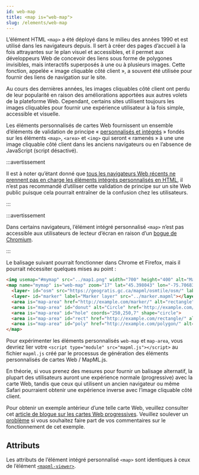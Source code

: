 ```yaml
---
id: web-map
title: <map is="web-map">
slug: /elements/web-map
---
```


L’élément HTML `<map>` a été déployé dans le milieu des années 1990 et est utilisé dans les navigateurs depuis. Il sert à créer des pages d’accueil à la fois attrayantes sur le plan visuel et accessibles, et il permet aux développeurs Web de concevoir des liens sous forme de polygones invisibles, mais interactifs superposés à une ou à plusieurs images. Cette fonction, appelée « image cliquable côté client », a souvent été utilisée pour fournir des liens de navigation sur le site.

Au cours des dernières années, les images cliquables côté client ont perdu de leur popularité en raison des améliorations apportées aux autres volets de la plateforme Web. Cependant, certains sites utilisent toujours les images cliquables pour fournir une expérience utilisateur à la fois simple, accessible et visuelle.

Les éléments personnalisés de cartes Web fournissent un ensemble d’éléments de validation de principe « [personnalisés et intégrés](https://developer.mozilla.org/en-US/docs/Web/Web_Components/Using_custom_elements) » fondés sur les éléments `<map>`, `<area>` et `<img>` qui seront « ramenés » à une une image cliquable côté client dans les anciens navigateurs ou en l’absence de JavaScript (script désactivé).

:::avertissement

Il est à noter qu’étant donné que [tous les navigateurs Web récents ne prennent pas en charge les éléments intégrés personnalisés en HTML](https://caniuse.com/mdn-api_customelementregistry_builtin), il n’est pas recommandé d’utiliser cette validation de principe sur un site Web public puisque cela pourrait entraîner de la confusion chez les utilisateurs.

:::

:::avertissement

Dans certains navigateurs, l’élément intégré personnalisé `<map>` n’est pas accessible aux utilisateurs de lecteur d’écran en raison d’un [bogue de Chromium](https://bugs.chromium.org/p/chromium/issues/detail?id=1208405).

:::

Le balisage suivant pourrait fonctionner dans Chrome et Firefox, mais il pourrait nécessiter quelques mises au point :

```html
<img usemap="#mymap" src="../map1.png" width="700" height="400" alt="Map area">
<map name="mymap" is="web-map" zoom="17" lat="45.398043" lon="-75.70683" controls>
  <layer- id="osm" src="https://geogratis.gc.ca/mapml/osmtile/osm/" label="Open Street Map" checked></layer->
  <layer- id="marker" label="Marker layer" src="../marker.mapml"></layer->
  <area is="map-area" href="http://example.com/marker/" alt="rectangle" coords="255,145,275,190" shape="rect">
  <area is="map-area" id="donut" alt="Circle" href='http://example.com/circle/' coords="250,250,25" shape="circle">
  <area is="map-area" id="hole" coords="250,250,7" shape="circle">
  <area is="map-area" id="rect" href="http://example.com/rectangle/" alt="Rectangle" coords="345,290,415,320" shape="rect">
  <area is="map-area" id="poly" href="http://example.com/polygon/" alt="Polygon" coords="392,116,430,100,441,128,405,145" shape="poly">
</map>
```

Pour expérimenter les éléments personnalisés `web-map` et `map-area`, vous devriez lier votre `<script type="module" src="mapml.js"></script>` au fichier `mapml.js` créé par le processus de génération des éléments personnalisés de cartes Web / MapML.js.

En théorie, si vous prenez des mesures pour fournir un balisage alternatif, la plupart des utilisateurs auront une expérience normale (progressive) avec la carte Web, tandis que ceux qui utilisent un ancien navigateur ou même Safari pourraient obtenir une expérience inverse avec l’image cliquable côté client. 

Pour obtenir un exemple antérieur d’une telle carte Web, veuillez consulter cet [article de blogue sur les cartes Web progressives](https://maps4html.org/MapML.js/blog/progressive-web-maps.html). Veuillez soulever un [problème](https://github.com/Maps4HTML/MapML.js/issues) si vous souhaitez faire part de vos commentaires sur le fonctionnement de cet exemple.

## Attributs 

Les attributs de l’élément intégré personnalisé `<map>` sont identiques à ceux de l’élément [`<mapml-viewer>`](mapml-viewer).

